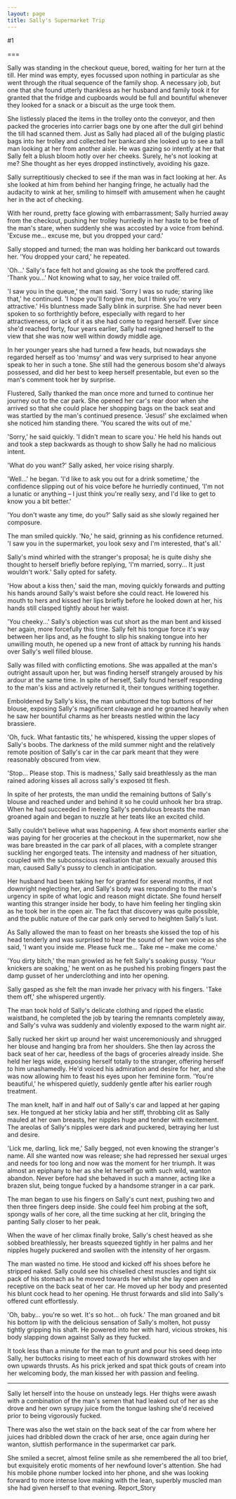 ```yaml
---
layout: page
title: Sally's Supermarket Trip
---
```

#1 

===

Sally was standing in the checkout queue, bored, waiting for her turn at the till. Her mind was empty, eyes focussed upon nothing in particular as she went through the ritual sequence of the family shop. A necessary job, but one that she found utterly thankless as her husband and family took it for granted that the fridge and cupboards would be full and bountiful whenever they looked for a snack or a biscuit as the urge took them. 

She listlessly placed the items in the trolley onto the conveyor, and then packed the groceries into carrier bags one by one after the dull girl behind the till had scanned them. Just as Sally had placed all of the bulging plastic bags into her trolley and collected her bankcard she looked up to see a tall man looking at her from another aisle. He was gazing so intently at her that Sally felt a blush bloom hotly over her cheeks. Surely, he's not looking at me? She thought as her eyes dropped instinctively, avoiding his gaze. 

Sally surreptitiously checked to see if the man was in fact looking at her. As she looked at him from behind her hanging fringe, he actually had the audacity to wink at her, smiling to himself with amusement when he caught her in the act of checking. 

With her round, pretty face glowing with embarrassment; Sally hurried away from the checkout, pushing her trolley hurriedly in her haste to be free of the man's stare, when suddenly she was accosted by a voice from behind. 'Excuse me... excuse me, but you dropped your card.' 

Sally stopped and turned; the man was holding her bankcard out towards her. 'You dropped your card,' he repeated. 

'Oh...' Sally's face felt hot and glowing as she took the proffered card. 'Thank you...' Not knowing what to say, her voice trailed off. 

'I saw you in the queue,' the man said. 'Sorry I was so rude; staring like that,' he continued. 'I hope you'll forgive me, but I think you're very attractive.' His bluntness made Sally blink in surprise. She had never been spoken to so forthrightly before, especially with regard to her attractiveness, or lack of it as she had come to regard herself. Ever since she'd reached forty, four years earlier, Sally had resigned herself to the view that she was now well within dowdy middle age. 

In her younger years she had turned a few heads, but nowadays she regarded herself as too 'mumsy' and was very surprised to hear anyone speak to her in such a tone. She still had the generous bosom she'd always possessed, and did her best to keep herself presentable, but even so the man's comment took her by surprise. 

Flustered, Sally thanked the man once more and turned to continue her journey out to the car park. She opened her car's rear door when she arrived so that she could place her shopping bags on the back seat and was startled by the man's continued presence. 'Jesus!' she exclaimed when she noticed him standing there. 'You scared the wits out of me.' 

'Sorry,' he said quickly. 'I didn't mean to scare you.' He held his hands out and took a step backwards as though to show Sally he had no malicious intent. 

'What do you want?' Sally asked, her voice rising sharply. 

'Well...' he began. 'I'd like to ask you out for a drink sometime,' the confidence slipping out of his voice before he hurriedly continued, 'I'm not a lunatic or anything – I just think you're really sexy, and I'd like to get to know you a bit better.' 

'You don't waste any time, do you?' Sally said as she slowly regained her composure. 

The man smiled quickly. 'No,' he said, grinning as his confidence returned. 'I saw you in the supermarket, you look sexy and I'm interested, that's all.' 

Sally's mind whirled with the stranger's proposal; he is quite dishy she thought to herself briefly before replying, 'I'm married, sorry... It just wouldn't work.' Sally opted for safety. 

'How about a kiss then,' said the man, moving quickly forwards and putting his hands around Sally's waist before she could react. He lowered his mouth to hers and kissed her lips briefly before he looked down at her, his hands still clasped tightly about her waist. 

'You cheeky...' Sally's objection was cut short as the man bent and kissed her again, more forcefully this time. Sally felt his tongue force it's way between her lips and, as he fought to slip his snaking tongue into her unwilling mouth, he opened up a new front of attack by running his hands over Sally's well filled blouse. 

Sally was filled with conflicting emotions. She was appalled at the man's outright assault upon her, but was finding herself strangely aroused by his ardour at the same time. In spite of herself, Sally found herself responding to the man's kiss and actively returned it, their tongues writhing together. 

Emboldened by Sally's kiss, the man unbuttoned the top buttons of her blouse, exposing Sally's magnificent cleavage and he groaned heavily when he saw her bountiful charms as her breasts nestled within the lacy brassiere. 

'Oh, fuck. What fantastic tits,' he whispered, kissing the upper slopes of Sally's boobs. The darkness of the mild summer night and the relatively remote position of Sally's car in the car park meant that they were reasonably obscured from view. 

'Stop... Please stop. This is madness,' Sally said breathlessly as the man rained adoring kisses all across sally's exposed tit flesh. 

In spite of her protests, the man undid the remaining buttons of Sally's blouse and reached under and behind it so he could unhook her bra strap. When he had succeeded in freeing Sally's pendulous breasts the man groaned again and began to nuzzle at her teats like an excited child. 

Sally couldn't believe what was happening. A few short moments earlier she was paying for her groceries at the checkout in the supermarket, now she was bare breasted in the car park of all places, with a complete stranger suckling her engorged teats. The intensity and madness of her situation, coupled with the subconscious realisation that she sexually aroused this man, caused Sally's pussy to clench in anticipation. 

Her husband had been taking her for granted for several months, if not downright neglecting her, and Sally's body was responding to the man's urgency in spite of what logic and reason might dictate. She found herself wanting this stranger inside her body, to have him feeling her tingling skin as he took her in the open air. The fact that discovery was quite possible, and the public nature of the car park only served to heighten Sally's lust. 

As Sally allowed the man to feast on her breasts she kissed the top of his head tenderly and was surprised to hear the sound of her own voice as she said, 'I want you inside me. Please fuck me... Take me – make me come.' 

'You dirty bitch,' the man growled as he felt Sally's soaking pussy. 'Your knickers are soaking,' he went on as he pushed his probing fingers past the damp gusset of her underclothing and into her opening. 

Sally gasped as she felt the man invade her privacy with his fingers. 'Take them off,' she whispered urgently. 

The man took hold of Sally's delicate clothing and ripped the elastic waistband, he completed the job by tearing the remnants completely away, and Sally's vulva was suddenly and violently exposed to the warm night air. 

Sally rucked her skirt up around her waist unceremoniously and shrugged her blouse and hanging bra from her shoulders. She then lay across the back seat of her car, heedless of the bags of groceries already inside. She held her legs wide, exposing herself totally to the stranger, offering herself to him unashamedly. He'd voiced his admiration and desire for her, and she was now allowing him to feast his eyes upon her feminine form. 'You're beautiful,' he whispered quietly, suddenly gentle after his earlier rough treatment. 

The man knelt, half in and half out of Sally's car and lapped at her gaping sex. He tongued at her sticky labia and her stiff, throbbing clit as Sally mauled at her own breasts, her nipples huge and tender with excitement. The areolas of Sally's nipples were dark and puckered, betraying her lust and desire. 

'Lick me, darling, lick me,' Sally begged, not even knowing the stranger's name. All she wanted now was release; she had repressed her sexual urges and needs for too long and now was the moment for her triumph. It was almost an epiphany to her as she let herself go with such wild, wanton abandon. Never before had she behaved in such a manner, acting like a brazen slut, being tongue fucked by a handsome stranger in a car park. 

The man began to use his fingers on Sally's cunt next, pushing two and then three fingers deep inside. She could feel him probing at the soft, spongy walls of her core, all the time sucking at her clit, bringing the panting Sally closer to her peak. 

When the wave of her climax finally broke, Sally's chest heaved as she sobbed breathlessly, her breasts squeezed tightly in her palms and her nipples hugely puckered and swollen with the intensity of her orgasm. 

The man wasted no time. He stood and kicked off his shoes before he stripped naked. Sally could see his chiselled chest muscles and tight six pack of his stomach as he moved towards her whilst she lay open and receptive on the back seat of her car. He moved up her body and presented his blunt cock head to her opening. He thrust forwards and slid into Sally's offered cunt effortlessly. 

'Oh, baby... you're so wet. It's so hot... oh fuck.' The man groaned and bit his bottom lip with the delicious sensation of Sally's molten, hot pussy tightly gripping his shaft. He powered into her with hard, vicious strokes, his body slapping down against Sally as they fucked. 

It took less than a minute for the man to grunt and pour his seed deep into Sally, her buttocks rising to meet each of his downward strokes with her own upwards thrusts. As his prick jerked and spat thick gouts of cream into her welcoming body, the man kissed her with passion and feeling. 

*** 

Sally let herself into the house on unsteady legs. Her thighs were awash with a combination of the man's semen that had leaked out of her as she drove and her own syrupy juice from the tongue lashing she'd received prior to being vigorously fucked. 

There was also the wet stain on the back seat of the car from where her juices had dribbled down the crack of her arse, once again during her wanton, sluttish performance in the supermarket car park. 

She smiled a secret, almost feline smile as she remembered the all too brief, but exquisitely erotic moments of her newfound lover's attention. She had his mobile phone number locked into her phone, and she was looking forward to more intense love making with the lean, superbly muscled man she had given herself to that evening. Report_Story 
